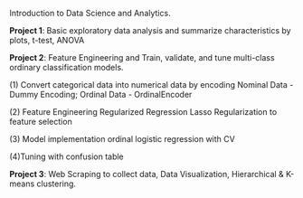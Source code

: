 Introduction to Data Science and Analytics.

**Project 1**: Basic exploratory data analysis and summarize characteristics by plots, t-test, ANOVA

**Project 2**: Feature Engineering and Train, validate, and tune multi-class ordinary classification models. 

(1) Convert categorical data into numerical data by encoding
Nominal Data - Dummy Encoding; 
Ordinal Data - OrdinalEncoder

(2) Feature Engineering
Regularized Regression
Lasso Regularization to feature selection

(3) Model implementation
ordinal logistic regression with CV

(4)Tuning with confusion table


**Project 3**: Web Scraping to collect data, Data Visualization, Hierarchical & K-means clustering.

